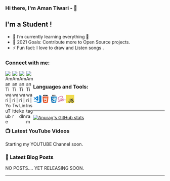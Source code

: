 ### Hi there, I'm Aman Tiwari -  👋

## I'm a Student !

- 🌱 I’m currently learning everything 🤣
- 🥅 2021 Goals: Contribute more to Open Source projects.
- ⚡ Fun fact: I love to draw and Listen songs .

### Connect with me:

[<img align="left" alt="AmanTiwari | YouTube" width="22px" src="https://cdn.jsdelivr.net/npm/simple-icons@v3/icons/youtube.svg" />][youtube]
[<img align="left" alt="AmanTiwari | Twitter" width="22px" src="https://cdn.jsdelivr.net/npm/simple-icons@v3/icons/twitter.svg" />][twitter]
[<img align="left" alt="AmanTiwari | LinkedIn" width="22px" src="https://cdn.jsdelivr.net/npm/simple-icons@v3/icons/linkedin.svg" />][linkedin]
[<img align="left" alt="AmanTiwari | Instagram" width="22px" src="https://cdn.jsdelivr.net/npm/simple-icons@v3/icons/instagram.svg" />][instagram]

<br />

### Languages and Tools:

<img align="left" alt="Visual Studio Code" width="26px" src="https://raw.githubusercontent.com/github/explore/80688e429a7d4ef2fca1e82350fe8e3517d3494d/topics/visual-studio-code/visual-studio-code.png" />
<img align="left" alt="HTML5" width="26px" src="https://raw.githubusercontent.com/github/explore/80688e429a7d4ef2fca1e82350fe8e3517d3494d/topics/html/html.png" />
<img align="left" alt="CSS3" width="26px" src="https://raw.githubusercontent.com/github/explore/80688e429a7d4ef2fca1e82350fe8e3517d3494d/topics/css/css.png" />
<img align="left" alt="Sass" width="26px" src="https://raw.githubusercontent.com/github/explore/80688e429a7d4ef2fca1e82350fe8e3517d3494d/topics/sass/sass.png" />
<img align="left" alt="JavaScript" width="26px" src="https://raw.githubusercontent.com/github/explore/80688e429a7d4ef2fca1e82350fe8e3517d3494d/topics/javascript/javascript.png" />


<br />
<br />

---
[![Anurag's GitHub stats](https://github-readme-stats.vercel.app/api?username=Aman921)](https://github.com/anuraghazra/github-readme-stats)


### 📺 Latest YouTube Videos

<!-- YOUTUBE:START -->
Starting my YOUTUBE Channel soon.
<!-- YOUTUBE:END -->

### 📕 Latest Blog Posts

<!-- BLOG-POST-LIST:START -->
NO POSTS.... YET RELEASING SOON.
<!-- BLOG-POST-LIST:END -->
---
[twitter]: https://twitter.com/AmanVijayTiwar1
[youtube]: https://www.youtube.com/channel/UCfk03QW2CHMuAWgC6EyN4mQ
[instagram]: https://www.instagram.com/amantiwari1859/
[linkedin]: https://www.linkedin.com/in/aman-tiwari-a8a171184/





